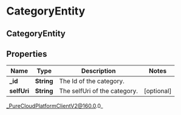 # CategoryEntity

## CategoryEntity

## Properties

|Name | Type | Description | Notes|
|------------ | ------------- | ------------- | -------------|
| **_id** | **String** | The Id of the category. | |
| **selfUri** | **String** | The selfUri of the category. | [optional] |



_PureCloudPlatformClientV2@160.0.0_
